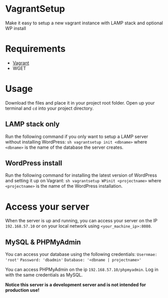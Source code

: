 VagrantSetup
============

Make it easy to setup a new vagrant instance with LAMP stack and optional WP install

Requirements
============

* [Vagrant](http://www.vagrantup.com/)
* WGET

Usage
=====

Download the files and place it in your project root folder.
Open up your terminal and `cd` into your project directory.

LAMP stack only
---------------

Run the following command if you only want to setup a LAMP server without installing WordPress:
`sh vagrantsetup init <dbname>` where `<dbname>` is the name of the database the server creates.

WordPress install
-----------------
Run the following command for installing the latest version of WordPress and setting it up on Vagrant:
`sh vagrantsetup WPinit <projectname>` where `<projectname>` is the name of the WordPress installation.

Access your server
==================

When the server is up and running, you can access your server on the IP `192.168.57.10` or on your local network using `<your_machine_ip>:8080`.

MySQL & PHPMyAdmin
-------------------------
You can access your database using the following credentials:
`Usernmae: 'root'`
`Password: 'dbadmin'`
`Database: '<dbname | projectname>'`

You can access PHPMyAdmin on the ip `192.168.57.10/phpmyadmin`. Log in with the same credentials as MySQL.

**Notice this server is a development server and is not intended for production use!**